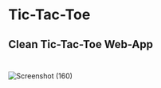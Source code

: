 # Tic-Tac-Toe
Clean Tic-Tac-Toe Web-App <br> <br>
---
![Screenshot (160)](https://user-images.githubusercontent.com/98185555/167028318-ee0ae0a7-c693-4cbd-b761-99865e2200d5.png)
